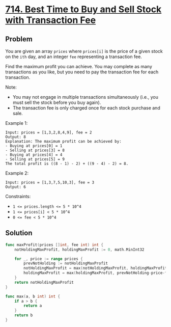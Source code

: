 # [714. Best Time to Buy and Sell Stock with Transaction Fee](https://leetcode.com/problems/best-time-to-buy-and-sell-stock-with-transaction-fee/)

## Problem

You are given an array `prices` where `prices[i]` is the price of a given stock on the `ith` day, and an integer `fee` representing a transaction fee.

Find the maximum profit you can achieve. You may complete as many transactions as you like, but you need to pay the transaction fee for each transaction.

Note:

- You may not engage in multiple transactions simultaneously (i.e., you must sell the stock before you buy again).
- The transaction fee is only charged once for each stock purchase and sale.
 

Example 1:

```
Input: prices = [1,3,2,8,4,9], fee = 2
Output: 8
Explanation: The maximum profit can be achieved by:
- Buying at prices[0] = 1
- Selling at prices[3] = 8
- Buying at prices[4] = 4
- Selling at prices[5] = 9
The total profit is ((8 - 1) - 2) + ((9 - 4) - 2) = 8.
```

Example 2:

```
Input: prices = [1,3,7,5,10,3], fee = 3
Output: 6
``` 

Constraints:

- `1 <= prices.length <= 5 * 10^4`
- `1 <= prices[i] < 5 * 10^4`
- `0 <= fee < 5 * 10^4`

## Solution

```go
func maxProfit(prices []int, fee int) int {
	notHoldingMaxProfit, holdingMaxProfit := 0, math.MinInt32

	for _, price := range prices {
		prevNotHolding := notHoldingMaxProfit
		notHoldingMaxProfit = max(notHoldingMaxProfit, holdingMaxProfit+price)
		holdingMaxProfit = max(holdingMaxProfit, prevNotHolding-price-fee)
	}
	return notHoldingMaxProfit
}

func max(a, b int) int {
	if a > b {
		return a
	}
	return b
}
```